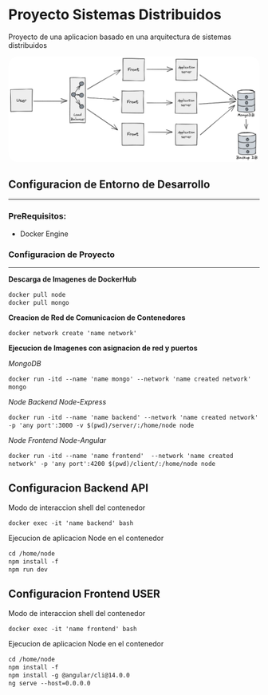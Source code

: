 # Proyecto Sistemas Distribuidos

Proyecto de una aplicacion basado en una arquitectura de sistemas distribuidos

  <a href="url"><img src="./images/arquitectura.png" style="border-radius:20px"></a>

## Configuracion de Entorno de Desarrollo
---

### PreRequisitos:

- Docker Engine

### Configuracion de Proyecto
---

**Descarga de Imagenes de DockerHub**

```
docker pull node
docker pull mongo
```

**Creacion de Red de Comunicacion de Contenedores**

```
docker network create 'name network' 
```

**Ejecucion de Imagenes con asignacion de red y puertos**

*MongoDB*

```
docker run -itd --name 'name mongo' --network 'name created network' mongo
```

*Node Backend Node-Express* 

```
docker run -itd --name 'name backend' --network 'name created network' -p 'any port':3000 -v $(pwd)/server/:/home/node node
```

*Node Frontend Node-Angular*

```
docker run -itd --name 'name frontend'  --network 'name created network' -p 'any port':4200 $(pwd)/client/:/home/node node
```

**Configuracion Backend API**
---

Modo de interaccion shell del contenedor

```
docker exec -it 'name backend' bash
```

Ejecucion de aplicacion Node en el contenedor

```
cd /home/node
npm install -f
npm run dev
```

**Configuracion Frontend USER**
---

Modo de interaccion shell del contenedor

```
docker exec -it 'name frontend' bash
```

Ejecucion de aplicacion Node en el contenedor

```
cd /home/node
npm install -f
npm install -g @angular/cli@14.0.0
ng serve --host=0.0.0.0 
```